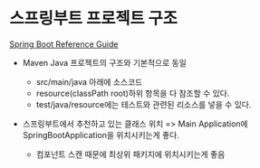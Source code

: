 # 스프링부트 프로젝트 구조

[Spring Boot Reference Guide](https://docs.spring.io/spring-boot/docs/current/reference/htmlsingle/#using-boot-structuring-your-code)

* Maven Java 프로젝트의 구조와 기본적으로 동일
    * src/main/java 아래에 소스코드
    * resource(classPath root)하위 항목을 다 참조할 수 있다.
    * test/java/resource에는 테스트와 관련된 리소스를 넣을 수 있다.

* 스프링부트에서 추천하고 있는 클래스 위치 => Main Application에 SpringBootApplication을 위치시키는게 좋다.
    * 컴포넌트 스캔 때문에 최상위 패키지에 위치시키는게 좋음
